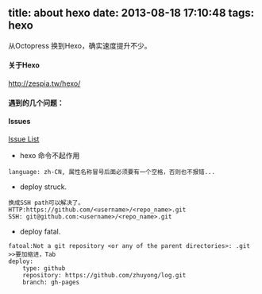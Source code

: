title: about hexo
date: 2013-08-18 17:10:48
tags: hexo
---
从Octopress 换到Hexo，确实速度提升不少。 
#### 关于Hexo
http://zespia.tw/hexo/
<!--More--> 
#### 遇到的几个问题： 
#### Issues 
[Issue List](https://github.com/tommy351/hexo/issues?direction=asc&sort=long-running&state=closed "issues")  

- hexo 命令不起作用 
```
language: zh-CN, 属性名称冒号后面必须要有一个空格，否则也不报错... 
```
- deploy struck. 
```
换成SSH path可以解决了。 
HTTP:https://github.com/<username>/<repo_name>.git 
SSH: git@github.com:<username>/<repo_name>.git 
```
- deploy fatal.
```
fatoal:Not a git repository <or any of the parent directories>: .git
>>要加缩进，Tab
deploy:
    type: github
    repository: https://github.com/zhuyong/log.git 
    branch: gh-pages
```